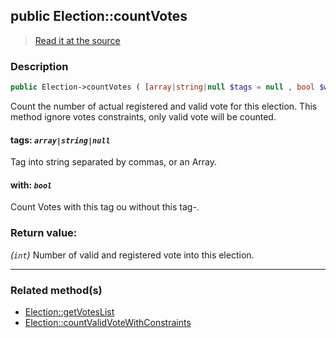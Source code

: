 ## public Election::countVotes

> [Read it at the source](https://github.com/julien-boudry/Condorcet/blob/master/src/ElectionProcess/VotesProcess.php#L39)

### Description    

```php
public Election->countVotes ( [array|string|null $tags = null , bool $with = true] ): int
```

Count the number of actual registered and valid vote for this election. This method ignore votes constraints, only valid vote will be counted.
    

#### **tags:** *```array|string|null```*   
Tag into string separated by commas, or an Array.    


#### **with:** *```bool```*   
Count Votes with this tag ou without this tag-.    


### Return value:   

*(```int```)* Number of valid and registered vote into this election.


---------------------------------------

### Related method(s)      

* [Election::getVotesList](/Docs/ApiReferences/Election%20Class/public%20Election--getVotesList.md)    
* [Election::countValidVoteWithConstraints](/Docs/ApiReferences/Election%20Class/public%20Election--countValidVoteWithConstraints.md)    
